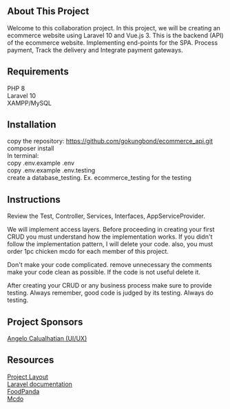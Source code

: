 ## About This Project
Welcome to this collaboration project. In this project, we will be creating an ecommerce website using Laravel 10 and Vue.js 3. This is the backend (API) of the ecommerce website. Implementing end-points for the SPA. Process payment, Track the delivery and Integrate payment gateways.

## Requirements
PHP 8 <br>
Laravel 10 <br>
XAMPP/MySQL <br>

## Installation
copy the repository: https://github.com/gokungbond/ecommerce_api.git <br>
composer install <br>
In terminal:<br>
copy .env.example .env <br>
copy .env.example .env.testing <br>
create a database_testing. Ex. ecommerce_testing for the testing <br>

## Instructions
Review the Test, Controller, Services, Interfaces, AppServiceProvider.

We will implement access layers. Before proceeding in creating your first CRUD you must understand how the implementation works. If you didn't follow the implementation pattern, I will delete your code. also, you must order 1pc chicken mcdo for each member of this project.

Don't make your code complicated. remove unnecessary the comments make your code clean as possible. If the code is not useful delete it.

After creating your CRUD or any business process make sure to provide testing. Always remember, good code is judged by its testing. Always do testing.

## Project Sponsors
[Angelo Calualhatian (UI/UX)](https://www.facebook.com/angelo.calualhatian.5)

## Resources
[Project Layout](https://l.facebook.com/l.php?u=https%3A%2F%2Fwww.figma.com%2Ffile%2F2mVJhu0w441lm1i4hu9SDk%2FHome-website%3Ftype%3Ddesign%26node-id%3D0%253A1%26mode%3Ddesign%26t%3DLgUN5b2x63kUIJUV-1%26fbclid%3DIwAR2cxJdrMOS0XWZYc7RpSpsipZfIbcWzmKgd-9p5BOcIw-a8PgYOsSLYFnk&h=AT2G4lf5FyNm_5lWYz-yzFNQY4re-qdbwOHF3CmpmmYImQZBZTPtNi_DaBDqk5ekZVTkPL9EKT2EwBbvCajQ-It4UWW8etlKfP85U1w593vw5ywHT1Eq0nxnLi19XGpI1KFYIw) <br>
[Laravel documentation](https://laravel.com/) <br>
[FoodPanda](https://www.foodpanda.ph/) <br>
[Mcdo](https://www.mcdonalds.com.ph/) <br>
